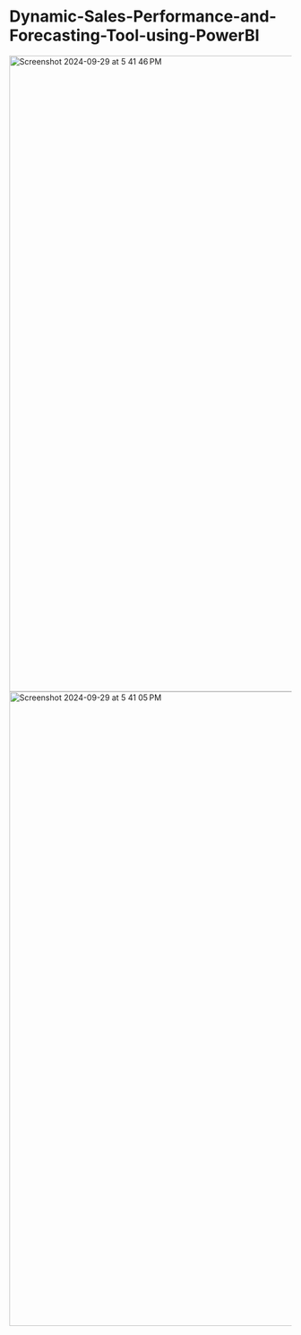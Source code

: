 # Dynamic-Sales-Performance-and-Forecasting-Tool-using-PowerBI

<img width="1135" alt="Screenshot 2024-09-29 at 5 41 46 PM" src="https://github.com/user-attachments/assets/0274c355-9277-406f-9293-3afdb5bd33fe" />
<img width="1132" alt="Screenshot 2024-09-29 at 5 41 05 PM" src="https://github.com/user-attachments/assets/fb016b4d-d694-4ba9-8be4-538c06f23e8b" />
